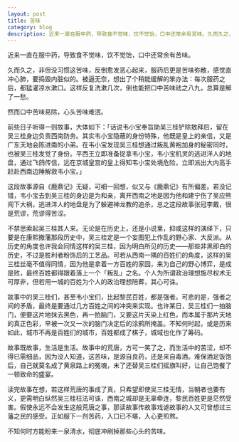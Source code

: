 ```yaml
---
layout: post
title: 苦味
category: blog
description: 近来一直在服中药，导致食不觉味，饮不觉饴，口中还常余有苦味。久而久之，非但没习惯这苦味，反倒愈发恶心起来，服药后更是苦味弥散，感觉直冲心肺，要捣毁内脏似的。被逼无奈，想出了个稍能缓解的笨办法：每次服药……
---
```

近来一直在服中药，导致食不觉味，饮不觉饴，口中还常余有苦味。
     
久而久之，非但没习惯这苦味，反倒愈发恶心起来，服药后更是苦味弥散，感觉直冲心肺，要捣毁内脏似的。被逼无奈，想出了个稍能缓解的笨办法：每次服药之后，都猛灌凉水漱口。这样反复洗漱几次，倒也能把口中苦味祛之八九，总算是解了一愁。
     
然而口中苦味易除，心头苦味难泯。
     
前些日子听得一则故事，大体如下：「话说韦小宝奉旨助吴三桂铲除敖拜后，留在吴三桂身边负责西南防务。其实韦小宝隐蔽的身份特殊，他既是皇上的亲信，又是广东天地会陈进南的小弟。在韦小宝发现吴三桂想通过叛乱黄袍加身的秘密同时，也被吴三桂发觉了身份。平西王立即准备捉拿韦小宝，韦小宝机灵的逃进洋人的地盘，通过飞鸽传信，远在京城皇宫的皇上得知韦小宝处境危险，立即派出大内高手赶赴西南边陲解救韦小宝。」
     
这段故事源自《鹿鼎记》无疑，可细一回想，似又与《鹿鼎记》有所偏差。若没记错，韦小宝去到吴三桂的身边是为和亲，离开西南之地是因为他和建宁伤了吴应熊闯下大祸，逃进洋人的地盘是为了躲避神龙教的追杀，总之这段故事张冠李戴，很是荒谬，荒谬得苦涩。
     
不禁思索起吴三桂其人来。无论是在历史上，还是小说里，抑或这样的演绎下，只要是在康熙撤藩那段历史中，吴三桂定是一个妄图犯上作乱的野心家、大反派。从历史的角度也许我会同情这样的吴三桂，因为明白所见的历史——那些非黑即白的历史，不过是胜利者粉饰后的工艺品。可若从西南一隅的百姓们的角度，这样的吴三桂丝毫不值得同情，因为他是拿着一方百姓的家园，来为自己的野心博弈，是成是败，最终百姓都得跟着落上一个「叛乱」之名。个人为所谓政治理想施尽权术无可厚非，但若用一城的百姓为个人的政治理想陪葬，其心可诛。
     
故事中的吴三桂们，甚至韦小宝们，比起黎民百姓，都是强者。可悲的是，强者之间的矛盾，最终是要通过几方百姓之间的冲突来实现。也许某日，吴三桂们一拍脑门，便要这片地抹去黑色，再一拍脑门，又要这片天染上红色，而本属于那片天地的真正色彩，早被一次又一次的脑门决定后的涂鸦所掩盖。不知何时起，或是历来如此，城市不再是百姓们的城市，百姓都成了棋子，城域也化作了筹码。
     
故事既故事，生活是生活。故事中的荒唐，方可一笑了之，而生活中的苦涩，却不得已需细品，因为没人知道，这苦味，是源自良药，还是来自毒酒。难保酒足饭饱后，自己就莫名成了黄泉路上的冤魂，末了还替吴三桂们摇旗叫好，让自己饱餐了一顿致命的盛宴。
     
读完故事在想，若这样荒唐的事成了真，只希望即使吴三桂无情，当朝者也要有义，更需明白纵然吴三桂枉法可诛，西南之城却是无辜牵连，黎民百姓更是茫然受害。假使永远不会发生这般荒唐之事，那读故事传故事戏谑故事的人又可曾想过三藩之民的感受。正如服下一剂苦药，入口已不堪，入心更煎熬。
     
不知何时方能盼来一泉清水，彻底冲刷掉那些心头的苦味。